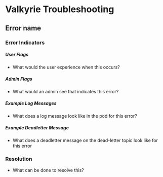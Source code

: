 # Valkyrie Troubleshooting

## Error name

### Error Indicators
##### User Flags
- What would the user experience when this occurs?

##### Admin Flags
- What would an admin see that indicates this error?

##### Example Log Messages
- What does a log message look like in the pod for this error?

##### Example Deadletter Message
- What does a deadletter message on the dead-letter topic look like for this error

### Resolution
- What can be done to resolve this?